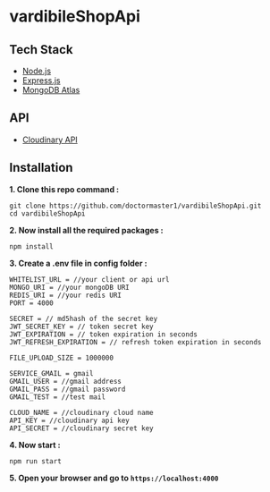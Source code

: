 # vardibileShopApi

## Tech Stack 
- [Node.js](https://nodejs.org/en/)
- [Express.js](https://expressjs.com/)
- [MongoDB Atlas](https://www.mongodb.com/cloud/atlas)

## API
- [Cloudinary API](https://cloudinary.com/)

## Installation
**1. Clone this repo command :**
```
git clone https://github.com/doctormaster1/vardibileShopApi.git
cd vardibileShopApi
```

**2. Now install all the required packages :**
```
npm install
```

**3. Create a .env file in config folder :**
```
WHITELIST_URL = //your client or api url
MONGO_URI = //your mongoDB URI
REDIS_URI = //your redis URI
PORT = 4000

SECRET = // md5hash of the secret key
JWT_SECRET_KEY = // token secret key
JWT_EXPIRATION = // token expiration in seconds
JWT_REFRESH_EXPIRATION = // refresh token expiration in seconds

FILE_UPLOAD_SIZE = 1000000

SERVICE_GMAIL = gmail
GMAIL_USER = //gmail address
GMAIL_PASS = //gmail password
GMAIL_TEST = //test mail

CLOUD_NAME = //cloudinary cloud name
API_KEY = //cloudinary api key
API_SECRET = //cloudinary secret key
```

**4. Now start :**
```
npm run start
```

**5. Open your browser and go to `https://localhost:4000`**

